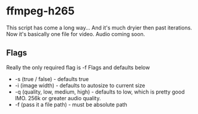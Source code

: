# ffmpeg-h265

This script has come a long way... And it's much dryier then past iterations. Now it's basically one file for video. Audio coming soon.

##	Flags
Really the only required flag is -f
Flags and defaults below

*	-s (true / false) - defaults true
* -i (image width) - defaults to autosize to current size
* -q (quality, low, medium, high) - defaults to low, which is pretty good IMO. 256k or greater audio quality.
* -f (pass it a file path) - must be absolute path

